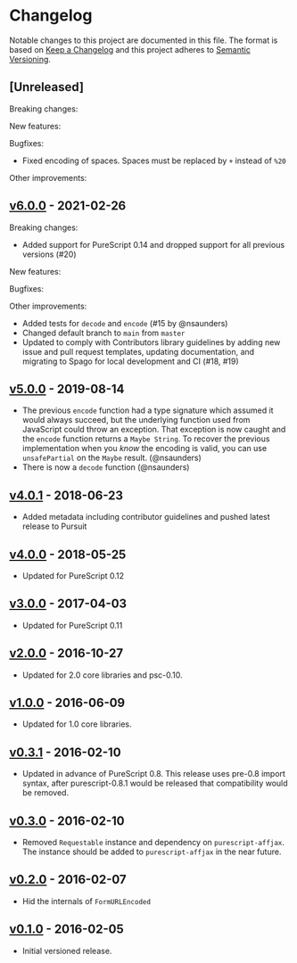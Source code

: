 # Changelog

Notable changes to this project are documented in this file. The format is based on [Keep a Changelog](https://keepachangelog.com/en/1.0.0/) and this project adheres to [Semantic Versioning](https://semver.org/spec/v2.0.0.html).

## [Unreleased]

Breaking changes:

New features:

Bugfixes:

- Fixed encoding of spaces. Spaces must be replaced by `+` instead of `%20`

Other improvements:

## [v6.0.0](https://github.com/purescript-contrib/purescript-form-urlencoded/releases/tag/v6.0.0) - 2021-02-26

Breaking changes:
- Added support for PureScript 0.14 and dropped support for all previous versions (#20)

New features:

Bugfixes:

Other improvements:
- Added tests for `decode` and `encode` (#15 by @nsaunders)
- Changed default branch to `main` from `master`
- Updated to comply with Contributors library guidelines by adding new issue and pull request templates, updating documentation, and migrating to Spago for local development and CI (#18, #19)

## [v5.0.0](https://github.com/purescript-contrib/purescript-form-urlencoded/releases/tag/v5.0.0) - 2019-08-14

- The previous `encode` function had a type signature which assumed it would always succeed, but the underlying function used from JavaScript could throw an exception. That exception is now caught and the `encode` function returns a `Maybe String`. To recover the previous implementation when you _know_ the encoding is valid, you can use `unsafePartial` on the `Maybe` result. (@nsaunders)
- There is now a `decode` function (@nsaunders)

## [v4.0.1](https://github.com/purescript-contrib/purescript-form-urlencoded/releases/tag/v4.0.1) - 2018-06-23

- Added metadata including contributor guidelines and pushed latest release to Pursuit

## [v4.0.0](https://github.com/purescript-contrib/purescript-form-urlencoded/releases/tag/v4.0.0) - 2018-05-25

- Updated for PureScript 0.12

## [v3.0.0](https://github.com/purescript-contrib/purescript-form-urlencoded/releases/tag/v3.0.0) - 2017-04-03

- Updated for PureScript 0.11

## [v2.0.0](https://github.com/purescript-contrib/purescript-form-urlencoded/releases/tag/v2.0.0) - 2016-10-27

- Updated for 2.0 core libraries and psc-0.10.

## [v1.0.0](https://github.com/purescript-contrib/purescript-form-urlencoded/releases/tag/v1.0.0) - 2016-06-09

- Updated for 1.0 core libraries.

## [v0.3.1](https://github.com/purescript-contrib/purescript-form-urlencoded/releases/tag/v0.3.1) - 2016-02-10

- Updated in advance of PureScript 0.8. This release uses pre-0.8 import syntax, after purescript-0.8.1 would be released that compatibility would be removed.

## [v0.3.0](https://github.com/purescript-contrib/purescript-form-urlencoded/releases/tag/v0.3.0) - 2016-02-10

- Removed `Requestable` instance and dependency on `purescript-affjax`.
  The instance should be added to `purescript-affjax` in the near future.

## [v0.2.0](https://github.com/purescript-contrib/purescript-form-urlencoded/releases/tag/v0.2.0) - 2016-02-07

- Hid the internals of `FormURLEncoded`

## [v0.1.0](https://github.com/purescript-contrib/purescript-form-urlencoded/releases/tag/v0.1.0) - 2016-02-05

- Initial versioned release.
